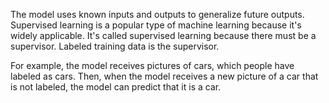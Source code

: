 The model uses known inputs and outputs to generalize future outputs. Supervised learning is a popular type of machine learning because it's widely applicable. It's called supervised learning because there must be a supervisor. Labeled training data is the supervisor.

For example, the model receives pictures of cars, which people have labeled as cars. Then, when the model receives a new picture of a car that is not labeled, the model can predict that it is a car.
